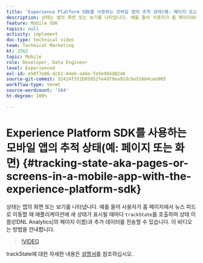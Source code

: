 ```yaml
---
title: 'Experience Platform SDK를 사용하는 모바일 앱의 추적 상태(예: 페이지 또는 화면)'
description: 상태는 앱의 화면 또는 보기를 나타냅니다. 예를 들어 사용자가 홈 페이지에서 뉴스 피드로 이동할 때 애플리케이션에 새 상태가 표시될 때마다 “trackState”를 호출하여 상태 이름(Analytics의 페이지 이름)과 추가 데이터를 전송할 수 있습니다. 이 비디오는 방법을 안내합니다.
feature: Mobile SDK
topics: null
activity: implement
doc-type: technical video
team: Technical Marketing
kt: 2562
topic: Mobile
role: Developer, Data Engineer
level: Experienced
exl-id: e58f7e86-dc61-44eb-a44e-fe5e984d8248
source-git-commit: 32424f3f2b05952fe4df9ea91dcbe51684cee905
workflow-type: tm+mt
source-wordcount: '164'
ht-degree: 100%

---
```


# Experience Platform SDK를 사용하는 모바일 앱의 추적 상태(예: 페이지 또는 화면) {#tracking-state-aka-pages-or-screens-in-a-mobile-app-with-the-experience-platform-sdk}

상태는 앱의 화면 또는 보기를 나타냅니다. 예를 들어 사용자가 홈 페이지에서 뉴스 피드로 이동할 때 애플리케이션에 새 상태가 표시될 때마다 `trackState`를 호출하여 상태 이름([!DNL Analytics]의 페이지 이름)과 추가 데이터를 전송할 수 있습니다. 이 비디오는 방법을 안내합니다.

>[!VIDEO](https://video.tv.adobe.com/v/26260/?quality=12)

trackState에 대한 자세한 내용은 [설명서](https://aep-sdks.gitbook.io/docs/using-mobile-extensions/mobile-core/configuration-reference/mobile-core-api-reference)를 참조하십시오.
